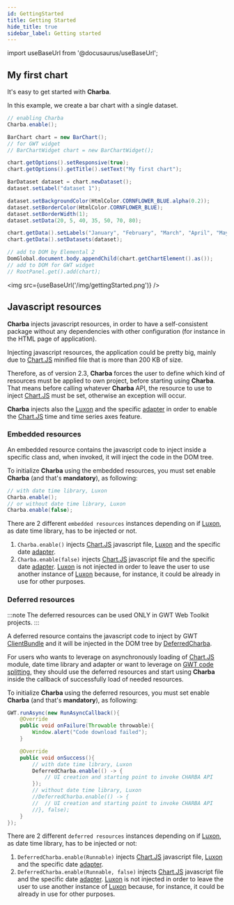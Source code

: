 ```yaml
---
id: GettingStarted
title: Getting Started
hide_title: true
sidebar_label: Getting started
---
```

import useBaseUrl from '@docusaurus/useBaseUrl';

## My first chart

It's easy to get started with **Charba**. 

In this example, we create a bar chart with a single dataset.

```java
// enabling Charba
Charba.enable();

BarChart chart = new BarChart();
// for GWT widget
// BarChartWidget chart = new BarChartWidget();

chart.getOptions().setResponsive(true);
chart.getOptions().getTitle().setText("My first chart");

BarDataset dataset = chart.newDataset();
dataset.setLabel("dataset 1");

dataset.setBackgroundColor(HtmlColor.CORNFLOWER_BLUE.alpha(0.2));
dataset.setBorderColor(HtmlColor.CORNFLOWER_BLUE);
dataset.setBorderWidth(1);
dataset.setData(20, 5, 40, 35, 50, 70, 80);

chart.getData().setLabels("January", "February", "March", "April", "May", "June", "July");
chart.getData().setDatasets(dataset);

// add to DOM by Elemental 2
DomGlobal.document.body.appendChild(chart.getChartElement().as());
// add to DOM for GWT widget
// RootPanel.get().add(chart);
```

<img src={useBaseUrl('/img/gettingStarted.png')} />

## Javascript resources

**Charba** injects javascript resources, in order to have a self-consistent package without any dependencies with other configuration (for instance in the HTML page of application).

Injecting javascript resources, the application could be pretty big, mainly due to [Chart.JS](http://www.chartjs.org/) minified file that is more than 200 KB of size.

Therefore, as of version 2.3, **Charba** forces the user to define which kind of resources must be applied to own project, before starting using **Charba**. That means before calling whatever **Charba** API, the resource to use to inject [Chart.JS](http://www.chartjs.org/) must be set, otherwise an exception will occur.

**Charba** injects also  the [Luxon](https://moment.github.io/luxon/) and the specific [adapter](https://github.com/chartjs/chartjs-adapter-luxon) in order to enable the [Chart.JS](http://www.chartjs.org/) time and time series axes feature.

### Embedded resources

An embedded resource contains the javascript code to inject inside a specific class and, when invoked, it will inject the code in the DOM tree.

To initialize **Charba** using the embedded resources, you must set enable **Charba** (and that's **mandatory**), as following:

```java
// with date time library, Luxon
Charba.enable();
// or without date time library, Luxon
Charba.enable(false);
```

There are 2 different `embedded resources` instances depending on if [Luxon](https://moment.github.io/luxon/), as date time library, has to be injected or not.

 1. `Charba.enable()` injects [Chart.JS](http://www.chartjs.org/) javascript file, [Luxon](https://moment.github.io/luxon/) and the specific date [adapter](https://github.com/chartjs/chartjs-adapter-luxon).
 1. `Charba.enable(false)` injects [Chart.JS](http://www.chartjs.org/) javascript file and the specific date [adapter](https://github.com/chartjs/chartjs-adapter-luxon). [Luxon](https://moment.github.io/luxon/) is not injected in order to leave the user to use another instance of [Luxon](https://moment.github.io/luxon/) because, for instance, it could be already in use for other purposes.

### Deferred resources

:::note
The deferred resources can be used ONLY in GWT Web Toolkit projects.
:::

A deferred resource contains the javascript code to inject by GWT [ClientBundle](http://www.gwtproject.org/doc/latest/DevGuideClientBundle.html#TextResource) and it will be injected in the DOM tree by [DeferredCharba](https://pepstock-org.github.io/Charba/4.2/org/pepstock/charba/client/DeferredCharba.html).

For users who wants to leverage on asynchronously loading of [Chart.JS](http://www.chartjs.org/) module, date time library and adapter or want to leverage on [GWT code splitting](http://www.gwtproject.org/doc/latest/DevGuideCodeSplitting.html), they should use the deferred resources and start using **Charba** inside the callback of successfully load of needed resources.

To initialize **Charba** using the deferred resources, you must set enable **Charba** (and that's **mandatory**), as following:

```java
GWT.runAsync(new RunAsyncCallback(){
	@Override
	public void onFailure(Throwable throwable){
		Window.alert("Code download failed");
	}

	@Override
	public void onSuccess(){
		// with date time library, Luxon
		DeferredCharba.enable(() -> {
			// UI creation and starting point to invoke CHARBA API
		});
		// without date time library, Luxon
		//DeferredCharba.enable(() -> {
		//	// UI creation and starting point to invoke CHARBA API
		//}, false);
	}
});
```

There are 2 different `deferred resources` instances depending on if [Luxon](https://moment.github.io/luxon/), as date time library, has to be injected or not:

 1. `DeferredCharba.enable(Runnable)` injects [Chart.JS](http://www.chartjs.org/) javascript file, [Luxon](https://moment.github.io/luxon/) and the specific date [adapter](https://github.com/chartjs/chartjs-adapter-luxon).
 1. `DeferredCharba.enable(Runnable, false)` injects [Chart.JS](http://www.chartjs.org/) javascript file and the specific date [adapter](https://github.com/chartjs/chartjs-adapter-luxon). [Luxon](https://moment.github.io/luxon/) is not injected in order to leave the user to use another instance of [Luxon](https://moment.github.io/luxon/) because, for instance, it could be already in use for other purposes.
